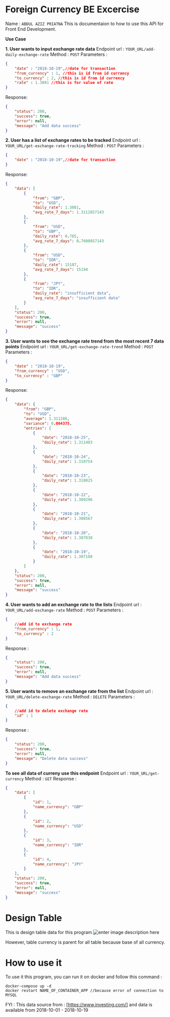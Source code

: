 # Foreign Currency BE Excercise

Name 				: `ABDUL AZIZ PRIATNA`
This is documentaion to how to use this API for Front End Development.

**Use Case**

**1.  User wants to input exchange rate data**
Endpoint url : `YOUR_URL/add-daily-exchange-rate` 
Method : `POST`
Parameters : 
```json
{
	"date" : "2018-10-19",//date for transaction
	"from_currency" : 1, //this is id from id currency
	"to_currency" : 2, //this is id from id currency
	"rate" : 1.3081 //this is for value of rate
}
```
Response:
```json
{
    "status": 200,
    "success": true,
    "error": null,
    "message": "Add data success"
}
```
**2. User has a list of exchange rates to be tracked**
Endpoint url : `YOUR_URL/get-exchange-rate-tracking` 
Method : `POST`
Parameters : 
```json
{
	"date" : "2018-10-19",//date for transaction
}
```
Response:
```json
{
    "data": [
        {
            "from": "GBP",
            "to": "USD",
            "daily_rate": 1.3081,
            "avg_rate_7_days": 1.3112857143
        },
        {
            "from": "USD",
            "to": "GBP",
            "daily_rate": 0.765,
            "avg_rate_7_days": 0.7600857143
        },
        {
            "from": "USD",
            "to": "IDR",
            "daily_rate": 15187,
            "avg_rate_7_days": 15194
        },
        {
            "from": "JPY",
            "to": "IDR",
            "daily_rate": "insufficient data",
            "avg_rate_7_days": "insufficient data"
        }
    ],
    "status": 200,
    "success": true,
    "error": null,
    "message": "success"
}
```
**3. User wants to see the exchange rate trend from the most recent 7 data points**
Endpoint url : `YOUR_URL/get-exchange-rate-trend` 
Method : `POST`
Parameters : 
```json
{
	"date" : "2018-10-19",
	"from_currency" : "USD",
	"to_currency" : "GBP"
}
```
Response:
```json
{
    "data": {
        "from": "GBP",
        "to": "USD",
        "average": 1.311286,
        "variance": 0.004375,
        "entries": [
            {
                "date": "2018-10-25",
                "daily_rate": 1.311483
            },
            {
                "date": "2018-10-24",
                "daily_rate": 1.310754
            },
            {
                "date": "2018-10-23",
                "daily_rate": 1.310025
            },
            {
                "date": "2018-10-22",
                "daily_rate": 1.309296
            },
            {
                "date": "2018-10-21",
                "daily_rate": 1.308567
            },
            {
                "date": "2018-10-20",
                "daily_rate": 1.307838
            },
            {
                "date": "2018-10-19",
                "daily_rate": 1.307108
            }
        ]
    },
    "status": 200,
    "success": true,
    "error": null,
    "message": "success"
}
```

**4. User wants to add an exchange rate to the lists**
Endpoint url : `YOUR_URL/add-exchange-rate` 
Method : `POST`
Parameters : 
```json
{
	//add id to exchange rate
	"from_currency" : 1,
	"to_currency" : 2
}
```
Response :
```json
{
    "status": 200,
    "success": true,
    "error": null,
    "message": "Add data success"
}
```
**5. User wants to remove an exchange rate from the list**
Endpoint url : `YOUR_URL/delete-exchange-rate` 
Method : `DELETE`
Parameters : 
```json
{
	//add id to delete exchange rate
	"id" : 1
}
```
Response :
```json
{
    "status": 200,
    "success": true,
    "error": null,
    "message": "Delete data success"
}
```
**To see all data of curreny use this endpoint**
Endpoint url : `YOUR_URL/get-currency` 
Method : `GET`
Response :
```json
{
    "data": [
        {
            "id": 1,
            "name_currency": "GBP"
        },
        {
            "id": 2,
            "name_currency": "USD"
        },
        {
            "id": 3,
            "name_currency": "IDR"
        },
        {
            "id": 4,
            "name_currency": "JPY"
        }
    ],
    "status": 200,
    "success": true,
    "error": null,
    "message": "success"
}
```
# Design Table
This is design table data for this program
![enter image description here](https://lh3.googleusercontent.com/OxRoAUg4rPCJFFP80qftdjsMPTSx1jjHPOruNAMQ4IufO6tSLSN29cJfUckyhaJnqvVxOe9Fu68H "Design Table")

However, table currency is parent for all table because base of all currency.
# How to use it
To use it this program, you can run it on docker and follow this command :
```docker
docker-compose up -d
docker restart NAME_OF_CONTAINER_APP //because error of connection to MYSQL
```

FYI : This data source from : [https://www.investing.com/] and data is available from 2018-10-01 - 2018-10-19